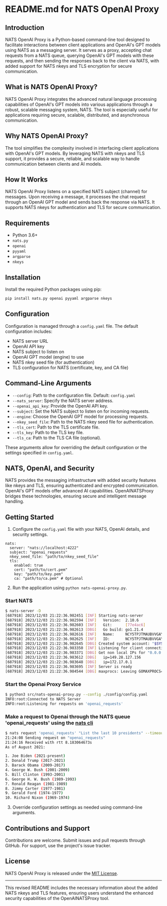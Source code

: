 # README.md for NATS OpenAI Proxy

## Introduction

NATS OpenAI Proxy is a Python-based command-line tool designed to facilitate interactions between client applications and OpenAI's GPT models using NATS as a messaging server. It serves as a proxy, accepting chat requests from a NATS queue, querying OpenAI's GPT models with these requests, and then sending the responses back to the client via NATS, with added support for NATS nkeys and TLS encryption for secure communication.

## What is NATS OpenAI Proxy?

NATS OpenAI Proxy integrates the advanced natural language processing capabilities of OpenAI's GPT models into various applications through a robust, scalable messaging system, NATS. The tool is especially useful for applications requiring secure, scalable, distributed, and asynchronous communication.

## Why NATS OpenAI Proxy?

The tool simplifies the complexity involved in interfacing client applications with OpenAI's GPT models. By leveraging NATS with nkeys and TLS support, it provides a secure, reliable, and scalable way to handle communication between clients and AI models.

## How It Works

NATS OpenAI Proxy listens on a specified NATS subject (channel) for messages. Upon receiving a message, it processes the chat request through an OpenAI GPT model and sends back the response via NATS. It supports NATS nkeys for authentication and TLS for secure communication.

## Requirements

- Python 3.6+
- `nats.py`
- `openai`
- `pyyaml`
- `argparse`
- `nkeys`

## Installation

Install the required Python packages using pip:

```bash
pip install nats.py openai pyyaml argparse nkeys
```

## Configuration

Configuration is managed through a `config.yaml` file. The default configuration includes:

- NATS server URL
- OpenAI API key
- NATS subject to listen on
- OpenAI GPT model (engine) to use
- NATS nkey seed file (for authentication)
- TLS configuration for NATS (certificate, key, and CA file)

## Command-Line Arguments

- `--config`: Path to the configuration file. Default: `config.yaml`
- `--nats_server`: Specify the NATS server address.
- `--openai_api_key`: Provide the OpenAI API key.
- `--subject`: Set the NATS subject to listen on for incoming requests.
- `--engine`: Choose the OpenAI GPT model for processing requests.
- `--nkey_seed_file`: Path to the NATS nkey seed file for authentication.
- `--tls_cert`: Path to the TLS certificate file.
- `--tls_key`: Path to the TLS key file.
- `--tls_ca`: Path to the TLS CA file (optional).

These arguments allow for overriding the default configuration or the settings specified in `config.yaml`.

## NATS, OpenAI, and Security

NATS provides the messaging infrastructure with added security features like nkeys and TLS, ensuring authenticated and encrypted communication. OpenAI's GPT models offer advanced AI capabilities. OpenAINATSProxy bridges these technologies, ensuring secure and intelligent message handling.

## Getting Started

1. Configure the `config.yaml` file with your NATS, OpenAI details, and security settings.

```
nats:
  server: "nats://localhost:4222"
  subject: "openai_requests"
  nkey_seed_file: "path/to/nkey_seed_file"
  tls:
    enabled: true
    cert: "path/to/cert.pem"
    key: "path/to/key.pem"
    ca: "path/to/ca.pem" # Optional
```
2. Run the application using `python nats-openai-proxy.py`.

### Start NATS
```bash
$ nats-server -D
[687918] 2023/12/03 21:22:36.982451 [INF] Starting nats-server
[687918] 2023/12/03 21:22:36.982594 [INF]   Version:  2.10.6
[687918] 2023/12/03 21:22:36.982603 [INF]   Git:      [77e4ac6]
[687918] 2023/12/03 21:22:36.982613 [DBG]   Go build: go1.21.4
[687918] 2023/12/03 21:22:36.982616 [INF]   Name:     NCY5TPJTMAUBVVGAYZEAMUDQ3WAMW3FVZM2TISSMJ5DBLNGOUEZ5MAQP
[687918] 2023/12/03 21:22:36.982625 [INF]   ID:       NCY5TPJTMAUBVVGAYZEAMUDQ3WAMW3FVZM2TISSMJ5DBLNGOUEZ5MAQP
[687918] 2023/12/03 21:22:36.982645 [DBG] Created system account: "$SYS"
[687918] 2023/12/03 21:22:36.983350 [INF] Listening for client connections on 0.0.0.0:4222
[687918] 2023/12/03 21:22:36.983371 [DBG] Get non local IPs for "0.0.0.0"
[687918] 2023/12/03 21:22:36.983612 [DBG]   ip=149.28.127.156
[687918] 2023/12/03 21:22:36.983648 [DBG]   ip=172.17.0.1
[687918] 2023/12/03 21:22:36.983695 [INF] Server is ready
[687918] 2023/12/03 21:22:36.984544 [DBG] maxprocs: Leaving GOMAXPROCS=2: CPU quota undefined
```

### Start the Openai Proxy Service
```bash
$ python3 src/nats-openai-proxy.py --config ./config/config.yaml 
INFO:root:Connected to NATS Server
INFO:root:Listening for requests on 'openai_requests'
```

### Make a request to Openai through the NATS queue 'openai_requests' using the [nats cli](https://github.com/nats-io/natscli)
```bash
$ nats request 'openai_requests' "List the last 10 presidents" --timeout=20000ms
21:24:08 Sending request on "openai_requests"
21:24:16 Received with rtt 8.183064673s
As of August 2021:

1. Joe Biden (2021-present)
2. Donald Trump (2017-2021)
3. Barack Obama (2009-2017)
4. George W. Bush (2001-2009)
5. Bill Clinton (1993-2001)
6. George H. W. Bush (1989-1993)
7. Ronald Reagan (1981-1989)
8. Jimmy Carter (1977-1981)
9. Gerald Ford (1974-1977)
10. Richard Nixon (1969-1974)

```

3. Override configuration settings as needed using command-line arguments.

## Contributions and Support

Contributions are welcome. Submit issues and pull requests through GitHub. For support, use the project's issue tracker.

## License

NATS OpenAI Proxy is released under the [MIT License](LICENSE).

---

This revised README includes the necessary information about the added NATS nkeys and TLS features, ensuring users understand the enhanced security capabilities of the OpenAINATSProxy tool.